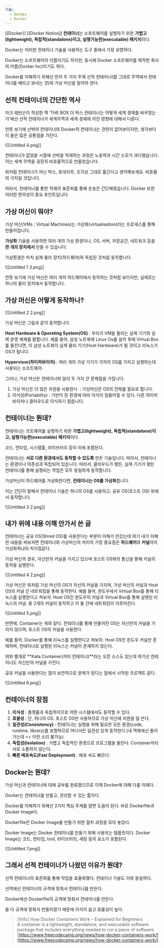 ```yaml
---
기술:
  - DevOps
  - Docker
---
```

[[Docker]] [[Docker Notion]]
**컨테이너**는 소프트웨어를 실행하기 위한 **가볍고(lightweight), 독립적(standalone)이고, 실행가능한(executable) 패키지**이다.

Docker는 이러한 컨테이너 기술을 사용하는 도구 중에서 가장 유명하다.

Docker는 소프트웨어의 이름이기도 하지만, 동시에 Docker 소프트웨어를 제작한 회사의 이름(Docker Inc)이기도 하다.

Docker를 이해하기 위해선 먼저 두 가지 주제 선적 컨테이너(말 그대로 무역에서 컨테이너를 배타고 보내는 것)와 가상 머신을 알아야 한다.

## 선적 컨테이너의 간단한 역사

마크 레빈슨이 작성한 책 ‘THE BOX 더 박스 컨테이너는 어떻게 세계 경제를 바꾸었는가’에선 선적 컨테이너가 세계무역과 세계 경제에 끼친 영향에 대해서 다룬다.

언뜻 보기에 선박의 컨테이너와 Docker의 컨테이너는 관련이 없어보이지만, 생각보다 이 둘은 많은 공통점을 가진다.

![[Untitled 4.png]]

컨테이너가 없었을 시절에 선박을 적재하는 과정은 노동력과 시간 소모가 과다했습니다. 이는 세계 무역을 굉장히 비효율적으로 만들었습니다.

위처럼 컨테이너가 아닌 박스, 포대자루, 조각상 그대로 옮긴다고 생각해보세요. 비효율의 극치일 것입니다.

따라서, 컨테이너를 통한 적재의 표준화를 통해 운송은 간단해졌습니다. Docker 또한 이러한 편의성이 중요 포인트입니다.

  

## 가상 머신이 뭐야?

가상 머신(VMs : Virtual Machines)는 가상화(virtualisation)라는 프로세스를 통해 만들어집니다.

**가상화** 기술을 사용하면 여러 개의 가상 환경이나, OS, 서버, 저장공간, 네트워크 등을 **한 개의 장치에서** 만들 수 있습니다.

가상환경은 마치 실제 물리 장치(하드웨어)와 독립된 것처럼 동작합니다.

![[Untitled 1 3.png]]

언뜻 보기에 가상 머신은 여러 개의 하드웨어에서 동작하는 것처럼 보이지만, 실제로는 하나의 물리 장치에서 동작합니다.

  

## 가상 머신은 어떻게 동작하나?

![[Untitled 2 2.png]]

가상 머신은 그림과 같이 동작합니다.

**Host Hardware & Operating System(OS)** : 우리가 VM을 돌리는 실제 기기와 실제 운영 체제를 말합니다. 예를 들어, 삼성 노트북에 Linux Os를 설치 후에 Virtual Box를 돌린다면, 이 삼성 노트북이 실제 물리 기기(Host Hardware)가 될 것이고 리눅스가 OS가 됩니다.

**Hypervisor(하이퍼바이저)** : 여러 개의 가상 기기가 각자의 OS를 가지고 실행하는데 사용되는 소프트웨어.

  

그러나, 가상 머신은 컨테이너와 달리 두 가지 큰 문제점을 가집니다.

1. 가상 머신은 더 많은 자원을 사용한다. : 가상머신은 OS의 전체를 필요로 합니다.
2. 이식성(Portability) : 기반이 된 환경에 따라 이식이 힘들어질 수 있다. 다른 하이퍼바이저나 클라우드로 이식하기 힘듭니다.

  

## 컨테이너는 뭔데?

컨테이너는 프트웨어를 실행하기 위한 **가볍고(lightweight), 독립적(standalone)이고, 실행가능한(executable) 패키지**이다.

코드, 런타임, 시스템툴, 라이브러리 등이 이에 포함된다.

컨테이너는 **서로 다른 환경에서도 동작할 수 있도록** 만든 기술입니다. 따라서, 컨테이너는 환경이나 의존성과 독립되어 있습니다. 따라서, 클라우드가 됐든, 실제 기기가 됐든 컨테이너를 통해 실행되는 작업은 모두 동일하게 동작합니다.

  

가상머신이 하드웨어를 가상화한다면, **컨테이너는 OS를 가상화**합니다.

이는 간단히 말해서 컨테이너 기술은 하나의 OS를 사용하고, 공유 OS(호스트 OS) 위에서 동작합니다.

![[Untitled 3 2.png]]

## 내가 위에 내용 이해 안가서 쓴 글

컨테이너는 공유 OS(Shred OS)를 사용한다는 부분이 이해가 안갔는데 여기 내가 이해한 내용을 써보자면 컨테이너와 가상머신의 차이의 가장 중요점은 **하드웨어**와 **커널**까지 가상화하냐의 차이점같다.

가상 머신의 경우, 자신만의 커널을 가지고 있으며 호스트 OS와의 통신을 통해 커널의 동작을 실행한다.

![[Untitled 4 2.png]]

가상 머신은 위처럼 가상 머신의 OS가 자신의 커널을 가지며, 가상 머신의 커널과 Host OS의 커널 간 네트워킹을 통해 동작한다. 예를 들어, 윈도우에서 Virtual Box를 통해 리눅스를 실행한다고 쳐보자. Host OS인 윈도우의 커널과 Virtual Box를 통해 실행된 리눅스의 커널. 총 2개의 커널이 동작하고 이 둘 간에 네트워킹이 이루어진다.

  

![[Untitled 5.png]]

반면에, Container는 위와 같다. 컨테이너를 통해 만들어진 OS는 자신만의 커널을 가지지 않으며, 호스트 OS의 커널을 사용한다.

예를 들어, Docker를 통해 리눅스를 실행한다고 쳐보자. Host OS인 윈도우 커널만 존재하며, 컨테이너로 실행된 리눅스는 커널이 존재하지 않는다.

  

위와 별개로 **Kata Container(카타 컨테이너)**라는 오픈 소스도 있는데 여기선 컨테이너도 자신만의 커널을 가진다.

공유 커널을 사용한다는 점이 보안적으로 문제가 된다는 점에서 시작된 프로젝트 같다.

![[Untitled 6.png]]

## 컨테이너의 장점

1. **이식성** : 플랫폼과 독립적이므로 어떤 시스템에서도 동작할 수 있다.
2. **효율성** : 단, 하나의 OS. 호스트 OS만 사용하므로 가상 머신에 자원을 덜 쓴다.
3. **일관성(Consistency)** : 컨테이너는 실행을 위해 필요한 모든 환경(code, runtime, library)를 포함하므로 어디서든 일관성 있게 동작한다.(내 맥북에선 돌아가는데 << 이런 소리 불가능)
4. **독립성(Isolation)** : 가볍고 독립적인 환경으로 프로그램을 돌린다. Container끼리 서로 소통하지 않는다.
5. **빠른 배포속도(Fast Deployment)** : 배포 속도 빠르다.

  

## Docker는 뭔데?

가상 머신과 컨테이너에 대해 공부를 완료했으므로 이제 Docker에 대해 다룰 차례다.

Docker는 컨테이너를 만들고, 관리할 수 있는 툴이다.

Docker를 이해하기 위해선 2가지 핵심 주제를 알면 도움이 된다. 바로 Dockerfile과 Docker Image다.

Dockerfile은 Docker Image를 만들기 위한 절차 과정을 모아 놓았다.

Docker Image는 Docker 컨테이너를 만들기 위해 사용되는 템플릿이다. Docker Image는 코드, 런타임, tool, 라이브러리, 세팅 등의 요소가 포함된다.

![[Untitled 7.png]]

## 그래서 선적 컨테이너가 나왔던 이유가 뭔데?

선적 컨테이너의 표준화를 통해 작업을 효율화했다. 컨테이너 기술도 이와 동일하다.

선적에선 컨테이너의 규격에 맞춰서 컨테이너를 만든다.

Docker에선 Dockerfile의 규격에 맞춰서 컨테이너를 만든다.

둘 다 규격에 맞춰서 만들어졌기 때문에 이식이 쉽고 효율성이 높다.

  

  

  

> [!info] How Docker Containers Work – Explained for Beginners  
> A container is a lightweight, standalone, and executable software package that includes everything needed to run a piece of software.  
> [https://www.freecodecamp.org/news/how-docker-containers-work/](https://www.freecodecamp.org/news/how-docker-containers-work/)